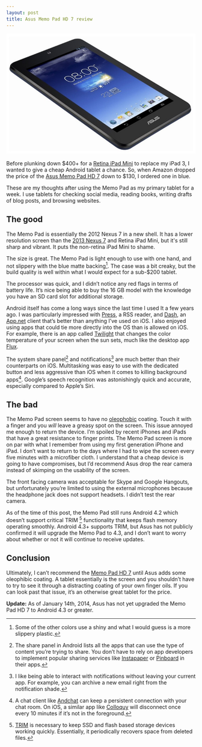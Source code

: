 ```yaml
---
layout: post
title: Asus Memo Pad HD 7 review
---
```

![Asus Memo Pad HD 7](/blog/images/2013/11/asus-memo-pad-hd-7.jpg)

Before plunking down $400+ for a [Retina iPad Mini](https://www.apple.com/ipad-mini/) to replace my iPad 3, I wanted to give a cheap Android tablet a chance. So, when Amazon dropped the price of the [Asus Memo Pad HD 7](http://www.amazon.com/gp/product/B00E0EY7Z6/ref=as_li_ss_tl?ie=UTF8&camp=1789&creative=390957&creativeASIN=B00E0EY7Z6&linkCode=as2&tag=chrisltd-20) down to $130, I ordered one in blue.

These are my thoughts after using the Memo Pad as my primary tablet for a week. I use tablets for checking social media, reading books, writing drafts of blog posts, and browsing websites.

## The good

The Memo Pad is essentially the 2012 Nexus 7 in a new shell. It has a lower resolution screen than the [2013 Nexus 7](http://www.amazon.com/gp/product/B00DVFLJDS/ref=as_li_ss_tl?ie=UTF8&camp=1789&creative=390957&creativeASIN=B00DVFLJDS&linkCode=as2&tag=chrjohsblo-20) and Retina iPad Mini, but it's still sharp and vibrant. It puts the non-retina iPad Mini to shame.

The size is great. The Memo Pad is light enough to use with one hand, and not slippery with the blue matte backing[^colors]. The case was a bit creaky, but the build quality is well within what I would expect for a sub-$200 tablet.

The processor was quick, and I didn’t notice any red flags in terms of battery life. It’s nice being able to buy the 16 GB model with the knowledge you have an SD card slot for additional storage.

Android itself has come a long ways since the last time I used It a few years ago. I was particularly impressed with [Press](https://play.google.com/store/apps/details?id=com.twentyfivesquares.press), a RSS reader, and [Dash](https://play.google.com/store/apps/details?id=com.themodernink.hooha), an [App.net](http://alpha.app.net/) client that’s better than anything I’ve used on iOS. I also enjoyed using apps that could tie more directly into the OS than is allowed on iOS. For example, there is an app called [Twilight](https://play.google.com/store/apps/details?id=com.themodernink.hoohaf) that changes the color temperature of your screen when the sun sets, much like the desktop app [Flux](http://justgetflux.com/).

The system share panel[^share] and notifications[^notifications] are much better than their counterparts on iOS. Multitasking was easy to use with the dedicated button and less aggressive than iOS when it comes to killing background apps[^irc]. Google’s speech recognition was astonishingly quick and accurate, especially compared to Apple’s Siri. 

## The bad

The Memo Pad screen seems to have no [oleophobic](https://en.wikipedia.org/wiki/Lipophobicity) coating. Touch it with a finger and you *will* leave a greasy spot on the screen.  This issue annoyed me enough to return the device. I’m spoiled by recent iPhones and iPads that have a great resistance to finger prints. The Memo Pad screen is more on par with what I remember from using my first generation iPhone and iPad. I don’t want to return to the days where I had to wipe the screen every five minutes with a microfiber cloth. I understand that a cheap device is going to have compromises, but I’d recommend Asus drop the rear camera instead of skimping on the usability of the screen.

The front facing camera was acceptable for Skype and Google Hangouts, but unfortunately you’re limited to using the external microphones because the headphone jack does not support headsets. I didn’t test the rear camera.

As of the time of this post, the Memo Pad still runs Android 4.2 which doesn’t support critical TRIM [^TRIM] functionality that keeps flash memory operating smoothly. Android 4.3+ supports TRIM, but Asus has not publicly confirmed it will upgrade the Memo Pad to 4.3, and I don’t want to worry about whether or not it will continue to receive updates.

## Conclusion

Ultimately, I can’t recommend the [Memo Pad HD 7](http://www.amazon.com/gp/product/B00E0EY7Z6/ref=as_li_ss_tl?ie=UTF8&camp=1789&creative=390957&creativeASIN=B00E0EY7Z6&linkCode=as2&tag=chrisltd-20) until Asus adds some oleophibic coating. A tablet essentially is the screen and you shouldn’t have to try to see it through a distracting coating of your own finger oils. If you can look past that issue, it’s an otherwise great tablet for the price.

**Update:** As of January 14th, 2014, Asus has not yet upgraded the Memo Pad HD 7 to Android 4.3 or greater.


[^colors]: Some of the other colors use a shiny and what I would guess is a more slippery plastic.

[^share]: The share panel in Android lists all the apps that can use the type of content you’re trying to share. You don’t have to rely on app developers to implement popular sharing services like [Instapaper](http://instapaper.com) or [Pinboard](http://pinboard.in/) in their apps. 

[^notifications]: I like being able to interact with notifications without leaving your current app. For example, you can archive a new email right from the notification shade.

[^irc]: A chat client like [Andchat](https://play.google.com/store/apps/details?id=net.andchat) can keep a persistent connection with your chat room. On iOS, a similar app like [Colloquy](https://itunes.apple.com/app/colloquy-irc-client/id302000478?mt=8&at=11l5Li) will disconnect once every 10 minutes if it’s not in the foreground.

[^idevices]: 

[^TRIM]: [TRIM](https://en.wikipedia.org/wiki/TRIM_%28SSD_command%29) is necessary to keep SSD and flash based storage devices working quickly. Essentially, it periodically recovers space from deleted files.